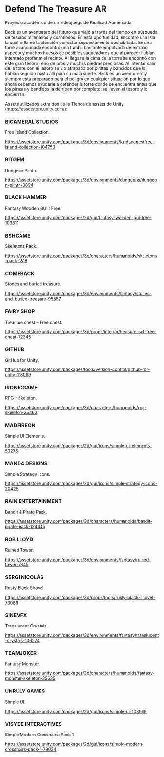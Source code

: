 # Defend The Treasure AR
Proyecto académico de un videojuego de Realidad Aumentada

Beck es un aventurero del futuro que viajó a través del tiempo en búsqueda de tesoros milenarios y cuantiosos. En esta oportunidad, encontró una isla la cual le llamó la atención por estar supuestamente deshabitada. En una torre abandonada encontró una tumba bastante empolvada de extraño aspecto y muchos huesos de posibles saqueadores que al parecer habían intentado profanar el recinto. Al llegar a la cima de la torre se encontró con este gran tesoro lleno de oros y muchas piedras preciosas. Al intentar salir de la torre con el tesoro se vio atrapado por piratas y bandidos que lo habían seguido hasta allí para su mala suerte. Beck es un aventurero y siempre está preparado para el peligro en cualquier situación por lo que ahora debemos ayudarle a defender la torre donde se encuentra antes que los piratas y bandidos la derriben por completo, se lleven el tesoro y lo encierren.

Assets utilizados extraidos de la Tienda de assets de Unity (https://assetstore.unity.com/):

### BICAMERAL STUDIOS
Free Island Collection.

https://assetstore.unity.com/packages/3d/environments/landscapes/free-island-collection-104753 

### BITGEM
Dungeon Plinth.

https://assetstore.unity.com/packages/3d/environments/dungeons/dungeon-plinth-3894 

### BLACK HAMMER
Fantasy Wooden GUI : Free.

https://assetstore.unity.com/packages/2d/gui/fantasy-wooden-gui-free-103811 

### BSHGAME
Skeletons Pack.

https://assetstore.unity.com/packages/3d/characters/humanoids/skeletons-pack-1818 

### COMEBACK
Stones and buried treasure.

https://assetstore.unity.com/packages/3d/environments/fantasy/stones-and-buried-treasure-95557 

### FAIRY SHOP
Treasure chest – Free chest.

https://assetstore.unity.com/packages/3d/props/interior/treasure-set-free-chest-72345

### GITHUB
GitHub for Unity.

https://assetstore.unity.com/packages/tools/version-control/github-for-unity-118069 

### IRONICGAME
RPG - Skeleton.

https://assetstore.unity.com/packages/3d/characters/humanoids/rpg-skeleton-35463 

### MADFIREON
Simple UI Elements.

https://assetstore.unity.com/packages/2d/gui/icons/simple-ui-elements-53276 

### MAND4 DESIGNS
Simple Strategy Icons.

https://assetstore.unity.com/packages/2d/gui/icons/simple-strategy-icons-20425 

### RAIN ENTERTAINMENT
Bandit & Pirate Pack. 

https://assetstore.unity.com/packages/3d/characters/humanoids/bandit-pirate-pack-124445 

### ROB LLOYD
Ruined Tower.

https://assetstore.unity.com/packages/3d/environments/fantasy/ruined-tower-7845 

### SERGI NICOLÁS
Rusty Black Shovel.

https://assetstore.unity.com/packages/3d/props/tools/rusty-black-shovel-73088 

### SINEVFX
Translucent Crystals.

https://assetstore.unity.com/packages/3d/environments/fantasy/translucent-crystals-106274 

### TEAMJOKER
Fantasy Monster.

https://assetstore.unity.com/packages/3d/characters/humanoids/fantasy-monster-skeleton-35635 

### UNRULY GAMES
Simple UI.

https://assetstore.unity.com/packages/2d/gui/icons/simple-ui-103969 

### VISYDE INTERACTIVES
Simple Modern Crosshairs: Pack 1

https://assetstore.unity.com/packages/2d/gui/icons/simple-modern-crosshairs-pack-1-79034
